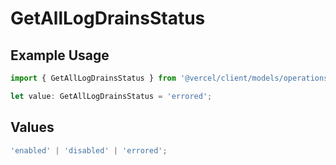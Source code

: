 # GetAllLogDrainsStatus

## Example Usage

```typescript
import { GetAllLogDrainsStatus } from '@vercel/client/models/operations';

let value: GetAllLogDrainsStatus = 'errored';
```

## Values

```typescript
'enabled' | 'disabled' | 'errored';
```
